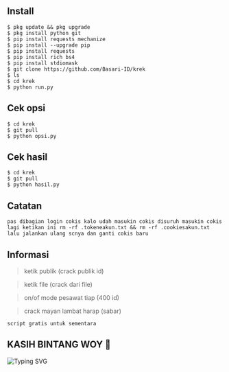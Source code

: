 ## Install
```
$ pkg update && pkg upgrade
$ pkg install python git
$ pip install requests mechanize
$ pip install --upgrade pip
$ pip install requests
$ pip install rich bs4
$ pip install stdiomask
$ git clone https://github.com/Basari-ID/krek
$ ls
$ cd krek
$ python run.py
```
## Cek opsi
```
$ cd krek
$ git pull
$ python opsi.py
```
## Cek hasil
```
$ cd krek
$ git pull
$ python hasil.py
```
## Catatan
```
pas dibagian login cokis kalo udah masukin cokis disuruh masukin cokis lagi ketikan ini rm -rf .tokeneakun.txt && rm -rf .cookiesakun.txt lalu jalankan ulang scnya dan ganti cokis baru
```
## Informasi
> ketik publik (crack publik id)

> ketik file (crack dari file)

> on/of mode pesawat tiap (400 id)

> crack mayan lambat harap (sabar)
```
script gratis untuk sementara
```
## KASIH BINTANG WOY 🌟
![Typing SVG](https://readme-typing-svg.herokuapp.com?lines=Selamat+Bersenang-senang....!+)
